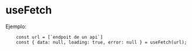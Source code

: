 # useFetch

Ejemplo:

```
    const url = [`endpoit de un api`]
    const { data: null, loading: true, error: null } = useFetch(url);

```